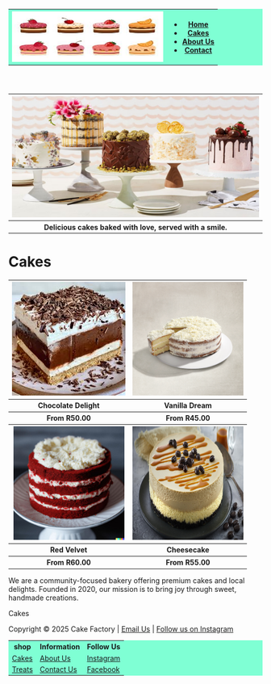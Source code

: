 <!DOCTYPE html>
<html>
    <head>
        <title>Cake Factory</title>
        <link rel="stylesheet" href="CSS.css">
    </head>
    <header>
        <table style="background-color: aquamarine;" class="head1" id="head2">
            <tr>
                <th><img src="image1.jpg" alt="Cake animation" width="300" height="100"></th>
                <th>
                    <nav class="active" id="nav">
                        <ul>
                            <li><a href="index.html">Home</a></li>
                            <li><a href="index.html">Cakes</a></li>
                            <li><a href="About Us.html">About Us</a></li>
                            <li><a href="Contact.html">Contact</a></li>
                        </ul>
                    </nav>
                </th>
            </tr>
        </table>  
    </header>
    <body>
        <table class="body1" id="body1.">
            <tr>
                <th><img src="image2.jpg" alt="cake animation" width="500" height="240"></th>
            </tr>
            <tr>
                <th><p1>Delicious cakes baked with love, served with a smile.</p1></th>
            </tr>
        </table>
        <h1>Cakes</h1>
        <table class="menu" id="menu1">
            <tr>
                <th><img src="images.jfif.jpg" alt="chocolate delight"></th>
                <th><img src="Vanilla-Dream_Unstyled_Grey.jpg" alt="Vanilla Dream" width="220" height="225"></th>
            </tr>
            <tr>
                <th><label class="delight">Chocolate Delight</label></th>
                <th><label class="Vanilla">Vanilla Dream</label></th>
            </tr>
            <tr>
                <th><label class="deli">From R50.00</label></th>
                <th><label class="Vani">From R45.00</label></th>
            </tr>
            <p></p>
            <tr>
                <th><img src="Red Velvet Cake with Cream Cheese Frosting.jpg" alt="Red Velvet" width="220" height="225"></th>
                <th><img src="Cheesecake.jpg" alt="Cheesecake" width="220" height="225"></th>
            </tr>
            <tr>
                <th><Label class="Red_V">Red Velvet</Label></th>
                <th><label class="Cheesecake">Cheesecake</label></th>
            </tr>
            <tr>
                <th><label class="red">From R60.00</label></th>
                <th><label class="Cheese">From R55.00</label></th>
            </tr>
        </table>
        <p1>We are a community-focused bakery offering premium cakes and local delights. Founded in 2020, our mission is to bring joy through sweet, handmade creations.</p1>
    </body>
    <footer>
        <table style="background-color: aquamarine;" class="footer" id="footer1">
            <tr><p>Cakes</p></tr>
            <colgroup>
                <col style="background-color: aquamarine;">
            </colgroup>
            <tr class="row" id="row">
                <th>shop</th>
                <th class="info" id="infor">Information</th>
                <th class="Follow" id="follow1">Follow Us</th>
            </tr>
            <tr>
                <td><a href="index.html">Cakes</a></td>
                <td><a href="About Us.html">About Us</a></td>
                <td><a href="Contact.html">Instagram</a></td>
            </tr>
            <tr>
                <td><a href="">Treats</a></td>
                <td><a href="">Contact Us</a></td>
                <td><a href="">Facebook</a></td>
            </tr>
            <p>Copyright © 2025 Cake Factory | <a href="....@gmail.com">Email Us</a> | <a href="...">Follow us on Instagram</a></p>
        </table>
    </footer>
</html>
